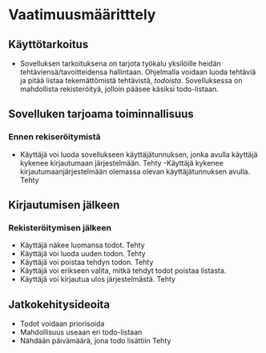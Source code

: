 # Vaatimuusmääritttely

## Käyttötarkoitus
- Sovelluksen tarkoituksena on tarjota työkalu yksilöille heidän tehtäviensä/tavoitteidensa hallintaan. Ohjelmalla voidaan luoda tehtäviä ja pitää listaa tekemättömistä tehtävistä, _todoista_. Sovelluksessa on mahdollista rekisteröityä, jolloin pääsee käsiksi todo-listaan.

## Sovelluken tarjoama toiminnallisuus
### Ennen rekiseröitymistä
- Käyttäjä voi luoda sovellukseen käyttäjätunnuksen, jonka avulla käyttäjä kykenee kirjautumaan järjestelmään. Tehty
-Käyttäjä kykenee kirjautumaanjärjestelmään olemassa olevan käyttäjätunnuksen avulla. Tehty

## Kirjautumisen jälkeen 
### Rekisteröitymisen jälkeen
- Käyttäjä näkee luomansa todot. Tehty
- Käyttäjä voi luoda uuden todon. Tehty
- Käyttäjä voi poistaa tehdyn todon. Tehty
- Käyttäjä voi erikseen valita, mitkä tehdyt todot poistaa listasta.
- Käyttäjä voi kirjautua ulos järjestelmästä. Tehty

## Jatkokehitysideoita
- Todot voidaan priorisoida
- Mahdollisuus useaan eri todo-listaan
- Nähdään päivämäärä, jona todo lisättiin Tehty